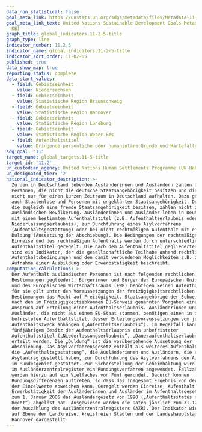 ```yaml
---
data_non_statistical: false
goal_meta_link: https://unstats.un.org/sdgs/metadata/files/Metadata-11-01-01.pdf
goal_meta_link_text: United Nations Sustainable Development Goals Metadata (PDF 93.1
  KB)
graph_title: global_indicators.11-2-5-title
graph_type: line
indicator_number: 11.2.5
indicator_name: global_indicators.11-2-5-title
indicator_sort_order: 11-02-05
published: true
data_show_map: true
reporting_status: complete
data_start_values:
  - field: Gebietseinheit
    value: Niedersachsen
  - field: Gebietseinheit
    value: Statistische Region Braunschweig
  - field: Gebietseinheit
    value: Statistische Region Hannover
  - field: Gebietseinheit
    value: Statistische Region Lüneburg
  - field: Gebietseinheit
    value: Statistische Region Weser-Ems
  - field: Aufenthaltstitel
    value: Dringende persönliche oder humanintäre Gründe und Härtefälle
sdg_goal: '11'
target_name: global_targets.11-5-title
target_id: '11.2'
un_custodian_agency: United Nations Human Settlements Programme (UN-Habitat)
un_designated_tier: '2'
national_indicator_description: >-
  Zu den in Deutschland lebenden Ausländerinnen und Ausländern zählen alle
  Personen, die nicht die deutsche Staatsangehörigkeit besitzen und die sich
  nicht nur für einen kurzen Zeitraum in Deutschland aufhalten. Dazu gehören
  auch Staatenlose und Personen mit ungeklärter Staatsangehörigkeit. Deutsche,
  die zugleich eine fremde Staatsangehörigkeit besitzen, zählen nicht zur
  ausländischen Bevölkerung. Ausländerinnen und Ausländer leben in Deutschland
  mit einem bestimmten Aufenthaltstitel (z.B. Aufenthaltserlaubnis oder
  Niederlassungserlaubnis), zur Durchführung eines Asylverfahrens
  (Aufenthaltsgestattung) oder bei nicht rechtmäßigem Aufenthalt mit einer
  Duldung (Aussetzung der Abschiebung). Die Bedingungen der rechtmäßigen
  Einreise und des rechtmäßigen Aufenthalts werden durch unterschiedliche
  Aufenthaltstitel geregelt. Die nach dem Aufenthaltstitel gegliederten Daten
  sind ein Indikator, der die gesellschaftliche Teilhabe anhand rechtlicher
  Aufenthaltsbedingungen und den damit verbundenen Möglichkeiten z.B. zur
  Aufnahme einer Ausbildung oder Erwerbstätigkeit beschreibt.
computation_calculations: >-
  Der Aufenthalt ausländischer Personen ist nach folgenden rechtlichen
  Bestimmungen gegliedert: Bürgerinnen und Bürger der Europäischen Union (EU)
  und des Europäischen Wirtschaftsraums (EWR) benötigen keinen Aufenthaltstitel,
  für sie gilt unter den Voraussetzungen der freizügigkeitsrechtlichen
  Bestimmungen das Recht auf Freizügigkeit. Staatsangehörige der Schweiz haben
  nach den im Freizügigkeitsabkommen EU-Schweiz genannten Vorgaben einen
  Anspruch auf Erteilung einer Aufenthaltserlaubnis. Ausländerinnen und
  Ausländer, die nicht aus einem EU-Staat stammen, benötigen einen in der Regel
  befristeten Aufenthaltstitel, dessen Erteilungsvoraussetzungen vom jeweiligen
  Aufenthaltszweck abhängen („Aufenthaltserlaubnis“). Im Regelfall kann nach
  fünfjährigem Besitz der Aufenthaltserlaubnis ein unbefristeter
  Aufenthaltstitel („Niederlassungserlaubnis“, „Daueraufenthaltserlaubnis-EG“)
  erteilt werden. Die „Duldung“ ist die vorübergehende Aussetzung der
  Abschiebung. Das Asylverfahrensgesetz enthält als weiteres Aufenthaltsrecht
  die „Aufenthaltsgestattung“, die Ausländerinnen und Ausländern, die einen
  Asylantrag gestellt haben, zur Durchführung des Asylverfahrens den Aufenthalt
  im Bundesgebiet gestattet. Zur Sicherstellung der Geheimhaltung wird ab 2016
  im Ausländerzentralregister ein Rundungsverfahren angewendet. Fallzahlen
  werden hierzu auf ein Vielfaches von Fünf gerundet. Dadurch können
  Rundungsdifferenzen auftreten, so dass das Insgesamt Ergebnis von der Summe
  der Einzelwerte abweichen kann. Geregelt werden Einreise, Aufenthalt und
  Erwerbstätigkeit der Ausländerinnen und Ausländer im Aufenthaltsgesetz, das
  zum 1. Januar 2005 das Ausländergesetz von 1990 („Aufenthaltsstatus nach altem
  Recht“) abgelöst hat. Ausgewiesen werden die Daten jährlich zum 31.12. anhand
  der Auszählung des Ausländerzentralregisters (AZR). Der Indikator wird hier
  auf Ebene der Landkreise, kreisfreien Städten und der Landeshauptstadt
  Hannover dargestellt.
---
```

